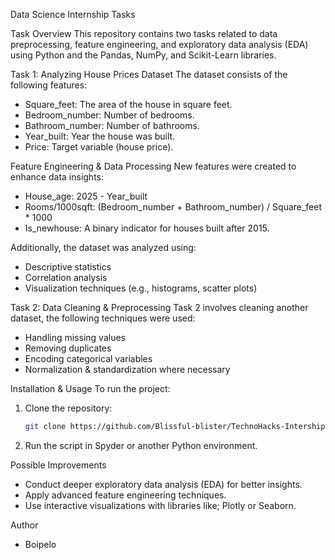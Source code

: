 Data Science Internship Tasks

Task Overview
This repository contains two tasks related to data preprocessing, feature engineering, and exploratory data analysis (EDA) using Python and the Pandas, NumPy, and Scikit-Learn libraries.

Task 1: Analyzing House Prices
Dataset
The dataset consists of the following features:
- Square_feet: The area of the house in square feet.
- Bedroom_number: Number of bedrooms.
- Bathroom_number: Number of bathrooms.
- Year_built: Year the house was built.
- Price: Target variable (house price).

Feature Engineering & Data Processing
New features were created to enhance data insights:
- House_age: 2025 - Year_built
- Rooms/1000sqft: (Bedroom_number + Bathroom_number) / Square_feet * 1000
- Is_newhouse: A binary indicator for houses built after 2015.

Additionally, the dataset was analyzed using:
- Descriptive statistics
- Correlation analysis
- Visualization techniques (e.g., histograms, scatter plots)

Task 2: Data Cleaning & Preprocessing 
Task 2 involves cleaning another dataset, the following techniques were used:
- Handling missing values
- Removing duplicates
- Encoding categorical variables
- Normalization & standardization where necessary

Installation & Usage
To run the project:
1. Clone the repository:
   ```bash
   git clone https://github.com/Blissful-blister/TechnoHacks-Intership-tasks
   ```
2. Run the script in Spyder or another Python environment.

Possible Improvements
- Conduct deeper exploratory data analysis (EDA) for better insights.
- Apply advanced feature engineering techniques.
- Use interactive visualizations with libraries like; Plotly or Seaborn.

Author
- Boipelo




